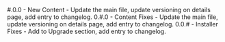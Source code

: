 #.0.0 - New Content - Update the main file, update versioning on details page, add entry to changelog.
0.#.0 - Content Fixes - Update the main file, update versioning on details page, add entry to changelog.
0.0.# - Installer Fixes - Add to Upgrade section, add entry to changelog.
